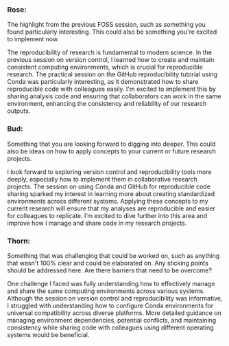 ### Rose:
The highlight from the previous FOSS session, such as something you found particularly interesting. This could also be something you're excited to implement now.

The reproducibility of research is fundamental to modern science. In the previous session on version control, I learned how to create and maintain consistent computing environments, which is crucial for reproducible research. 
The practical session on the GitHub reproducibility tutorial using Conda was particularly interesting, as it demonstrated how to share reproducible code with colleagues easily. 
I'm excited to implement this by sharing analysis code and ensuring that collaborators can work in the same environment, enhancing the consistency and reliability of our research outputs.

### Bud:
Something that you are looking forward to digging into deeper. This could also be ideas on how to apply concepts to your current or future research projects.

I look forward to exploring version control and reproducibility tools more deeply, especially how to implement them in collaborative research projects. The session on using Conda and GitHub for reproducible code sharing sparked 
my interest in learning more about creating standardized environments across different systems. Applying these concepts to my current research will ensure that my analyses are reproducible and easier for colleagues to replicate. 
I’m excited to dive further into this area and improve how I manage and share code in my research projects.

### Thorn:
Something that was challenging that could be worked on, such as anything that wasn't 100% clear and could be elaborated on. Any sticking points should be addressed here. Are there barriers that need to be overcome?

One challenge I faced was fully understanding how to effectively manage and share the same computing environments across various systems. Although the session on version control and reproducibility was informative, I struggled with understanding how to configure Conda environments for universal compatibility across diverse platforms. 
More detailed guidance on managing environment dependencies, potential conflicts, and maintaining consistency while sharing code with colleagues using different operating systems would be beneficial.
